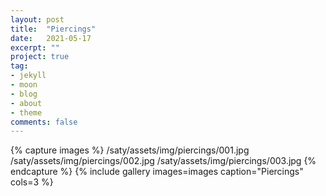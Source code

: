 ```yaml
---
layout: post
title:  "Piercings"
date:   2021-05-17
excerpt: ""
project: true
tag:
- jekyll 
- moon
- blog
- about
- theme
comments: false
---
```


{% capture images %}
  /saty/assets/img/piercings/001.jpg
  /saty/assets/img/piercings/002.jpg
  /saty/assets/img/piercings/003.jpg
{% endcapture %}
{% include gallery images=images caption="Piercings" cols=3 %}
